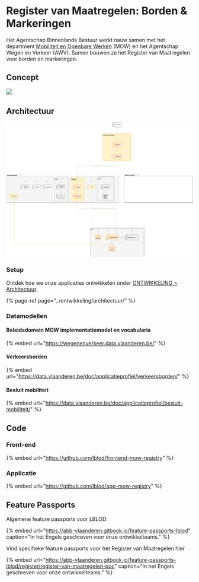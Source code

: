 # Register van Maatregelen: Borden & Markeringen

Het Agentschap Binnenlands Bestuur werkt nauw samen met het department [Mobiliteit en Openbare Werken](https://www.departement-mow.vlaanderen.be/nl/het-departement-mobiliteit-en-openbare-werken/missie-en-opdrachten) \(MOW\) en het Agentschap Wegen en Verkeer \(AWV\). Samen bouwen ze het Register van Maatregelen voor borden en markeringen.

## Concept

![](https://gblobscdn.gitbook.com/assets%2F-MVupYAHNVzLJMwHA9lT%2F-MX2Lj1DOAsM5uzFbY-X%2F-MX2VS3QW_iyx9ZLfKUU%2FvisualisatieRegister_ENG.png?alt=media&token=47148b23-01b1-4ec5-b9da-24a5ca92b63e)

## Architectuur

![](../.gitbook/assets/app-mow-registry-architecture-diagram%20%281%29.png)



### Setup

Ontdek hoe we onze applicaties ontwikkelen onder [ONTWIKKELING &gt; Architectuur](../ontwikkeling/architectuur/).

{% page-ref page="../ontwikkeling/architectuur/" %}

### Datamodellen

#### Beleidsdomein MOW implementatiemodel en vocabularia

{% embed url="https://wegenenverkeer.data.vlaanderen.be/" %}

#### Verkeersborden

{% embed url="https://data.vlaanderen.be/doc/applicatieprofiel/verkeersborden/" %}

#### Besluit mobiliteit

{% embed url="https://data.vlaanderen.be/doc/applicatieprofiel/besluit-mobiliteit/" %}

## Code

### Front-end

{% embed url="https://github.com/lblod/frontend-mow-registry" %}

### Applicatie

{% embed url="https://github.com/lblod/app-mow-registry" %}

## Feature Passports

Algemene feature passports voor LBLOD:

{% embed url="https://abb-vlaanderen.gitbook.io/feature-passports-lblod" caption="In het Engels geschreven voor onze ontwikkelteams." %}

Vind specifieke feature passports voor het Register van Maatregelen hier

{% embed url="https://abb-vlaanderen.gitbook.io/feature-passports-lblod/register/register-van-maatregelen-poc" caption="In het Engels geschreven voor onze ontwikkelteams." %}



